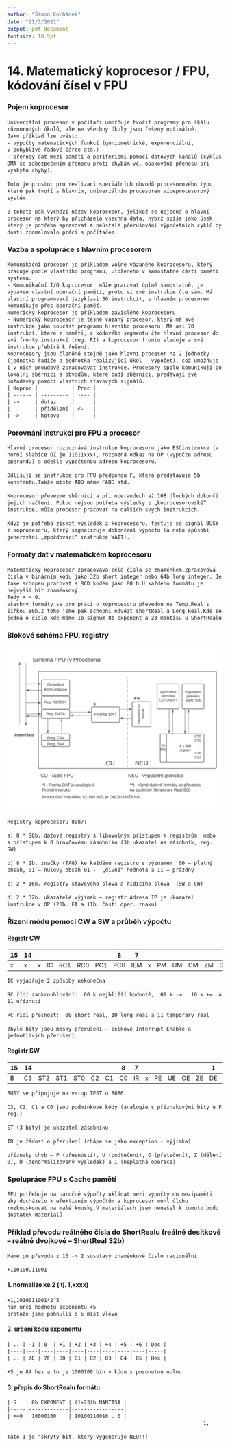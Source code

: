 ```yaml
---
author: "Šimon Kochánek"
date: "21/3/2021"
output: pdf_document
fontsize: 10.5pt
---
```


<style type="text/css">
  body{
    font-size: 10.5pt;
  }
</style>

# 14. Matematický koprocesor / FPU, kódování čísel v FPU

### Pojem koprocesor

    Univerzální procesor v počítači umožňuje tvořit programy pro škálu různorodých úkolů, ale ne všechny úkoly jsou řešeny optimálně.
    Jako příklad lze uvést: 
    - výpočty matematických funkcí (goniometrické, exponenciální, v pohyblivé řádové čárce atd.) 
    - přenosy dat mezi pamětí a periferiemi pomocí datových kanálů (cyklus DMA se zabezpečením přenosu proti chybám vč. opakování přenosu při výskytu chyby). 
    
    Toto je prostor pro realizaci speciálních obvodů procesorového typu, které pak tvoří s hlavním, univerzálním procesorem víceprocesorový systém.
    
    Z tohoto pak vychází název koprocesor, jelikož se nejedná o hlavní procesor na který by přicházela všechna data, nýbrž spíše jako úsek, který je potřeba spravovat a neústalé přerušování výpočetních cyklů by dosti zpomalovalo práci s počítačem.

### Vazba a spolupráce s hlavním procesorem

    Komunikační procesor je příkladem volně vázaného koprocesoru, který pracuje podle vlastního programu, uloženého v samostatné části paměti systému.
    - Komunikační I/O koprocesor  může pracovat úplně samostatně, je vybaven vlastní operační pamětí, proto si své instrukce čte sám. Má vlastní programovací jazyk(asi 50 instrukcí), s hlavním procesorem  komunikuje přes operační paměť.
    Numerický koprocesor je příkladem závislého koprocesoru 
    - Numerický koprocesor je těsně vázaný procesor, který má své instrukce jako součást programu hlavního procesoru. Má asi 70 instrukcí, které z paměti, z kódového segmentu čte hlavní procesor do své fronty instrukcí (reg. RI) a koprocesor frontu sleduje a své instrukce přebírá k řešení.
    Koprocesory jsou členěné stejně jako hlavní procesor na 2 jednotky (jednotka řadiče a jednotka realizující úkol - výpočet), což umožňuje i v nich proudově zpracovávat instrukce. Procesory spolu komunikují po lokální sběrnici a obvodům, které budí sběrnici, předávají své požadavky pomocí vlastních stavových signálů.
    | Koproc |           | Proc |
    | ------ | --------- | ---- |
    | ->     | dotaz     |      |
    |        | přidělení | <-   |
    | ->     | hotovo    |      |

### Porovnání instrukcí pro FPU a procesor

    Hlavní procesor rozpoznává instrukce koprocesoru jako ESCinstrukce (v horní slabice OZ je 11011xxx), rozpozná odkaz na OP (vypočte adresu operandu) a odešle vypočtenou adresu koprocesoru.
    
    Odlišují se instrukce pro FPU předponou F, která představuje 5b konstantu.Takže místo ADD máme FADD atd.
    
    Koprocesor převezme sběrnici a při operandech až 10B dlouhých dokončí jejich načtení. Pokud nejsou potřeba výsledky z „koprocesorovské“ instrukce, může procesor pracovat na dalších svých instrukcích. 
    
    Když je potřeba získat výsledek z koprocesoru, testuje se signál BUSY z koprocesoru, který signalizuje dokončení výpočtu (a nebo způsobí generování „zpožďovací“ instrukce WAIT).

### Formáty dat v matematickém koprocesoru

    Matematický koprocesor zpracovává celá čísla se znaménkem.Zpracovává čísla v binárním kódu jako 32b short integer nebo 64b long integer. Je také schopen pracovat s BCD kodém jako 80 b.U každého formátu je nejvyšší bit znaménkový.
    Tedy + = 0.
    Všechny formáty se pro práci v koprocesoru převedou na Temp.Real s šířkou 80b.Z toho jsme pak schopni odvézt shortReal a Long Real.Kde se jedná o číslo kde máme 1b signum 8b exponent a 23 mantisu u ShortRealu


### Blokové schéma FPU, registry

![](images/SchemaFPU.png) 

    Registry koprocesoru 8087:
    
    a) 8 * 80b. datové registry s libovolným přístupem k registrům  nebo s přístupem k 8 úrovňovému zásobníku (3b ukazatel na zásobník, reg. SW)
    
    b) 8 * 2b. značky (TAG) ke každému registru s významem  00 – platný obsah, 01 – nulový obsah 01 -  „divná“ hodnota a 11 – prázdný
    
    c) 2 * 16b. registry stavového slova a řídícího slova  (SW a CW)
    
    d) 2 * 32b. ukazatelé výjimek – registr Adresa IP je ukazatel instrukce v OP (20b. FA a 11b. části oper. znaku) 

### Řízení módu pomocí CW a SW a průběh výpočtu

#### Registr CW

| 15 | 14 |   |    |     |     |     | 8   | 7   |   |    |    |    |    | 1  | 0  |
|----|----|---|----|-----|-----|-----|-----|-----|---|----|----|----|----|----|----|
| x  | x  | x | IC | RC1 | RC0 | PC1 | PC0 | IEM | x | PM | UM | OM | ZM | DM | IM |

    IC vyjadřuje 2 způsoby nekonečna
    
    RC řídí zaokrouhlování:  00 k nejbližší hodnotě,  01 k -∞,  10 k +∞  a  11 uříznutí
    
    PC řídí přesnost:  00 short real, 10 long real a 11 temporary real
    
    zbylé bity jsou masky přerušení – celkové Interrupt Enable a jednotlivých přerušení

#### Registr SW

| 15 | 14 |     |     |     |    |    | 8  | 7  |   |    |    |    |    | 1  | 0  |
|----|----|-----|-----|-----|----|----|----|----|---|----|----|----|----|----|----|
| B  | C3 | ST2 | ST1 | ST0 | C2 | C1 | C0 | IR | x | PE | UE | OE | ZE | DE | IE |

    BUSY se připojuje na vstup TEST u 8086
    
    C3, C2, C1 a C0 jsou podmínkové kódy (analogie s příznakovými bity u F reg.)
    
    ST (3 bity) je ukazatel zásobníku
    
    IR je žádost o přerušení (chápe se jako exception - výjimka)
    
    příznaky chyb – P (přesnosti), U (podtečení), O (přetečení), Z (dělení 0), D (denormalizovaný výsledek) a I (neplatná operace)

### Spolupráce FPU s Cache pamětí

    FPU potřebuje na náročné výpočty ukládat mezi výpočty do mezipaměti aby docházelo k efektivním výpočtům a koprocesor mohl úlohu rozkouskouvat na malé kousky.V materiálech jsem nenašel k tomuto bodu dostatek materiálů

### Příklad převodu reálného čísla do ShortRealu (reálné desítkové – reálné dvojkové – ShortReal 32b)

    Máme po převodu z 10 -> 2 sosutavy znaménkové číslo racionální
    
    +110100,11001

#### 1. normalize ke 2  ( tj. 1,xxxx)

    +1,1010011001*2^5
    nám určí hodnotu exponentu +5
    protože jsme pohnulli o 5 míst vlevo

#### 2. určení kódu exponentu

    | .. | -1 | 0  | +1 | +2 | +3 | +4 | +5 | +6 | Dec |
    |----|----|----|----|----|----|----|----|----|-----|
    | .. | 7E | 7F | 80 | 81 | 82 | 83 | 84 | 85 | Hex |
    
    +5 je 84 hex a to je 1000100 bin v kódu s posunutou nulou

#### 3. přepis do ShortRealu formátu

    | S   | 8b EXPONENT | (1+23)b MANTISA |
    |-----|-------------|-----------------|
    | +=0 | 10000100    | 10100110010...0 |
    ​																 1,
    
    Tato 1 je "skrytý bit, který vygeneruje NEU!!!


​    